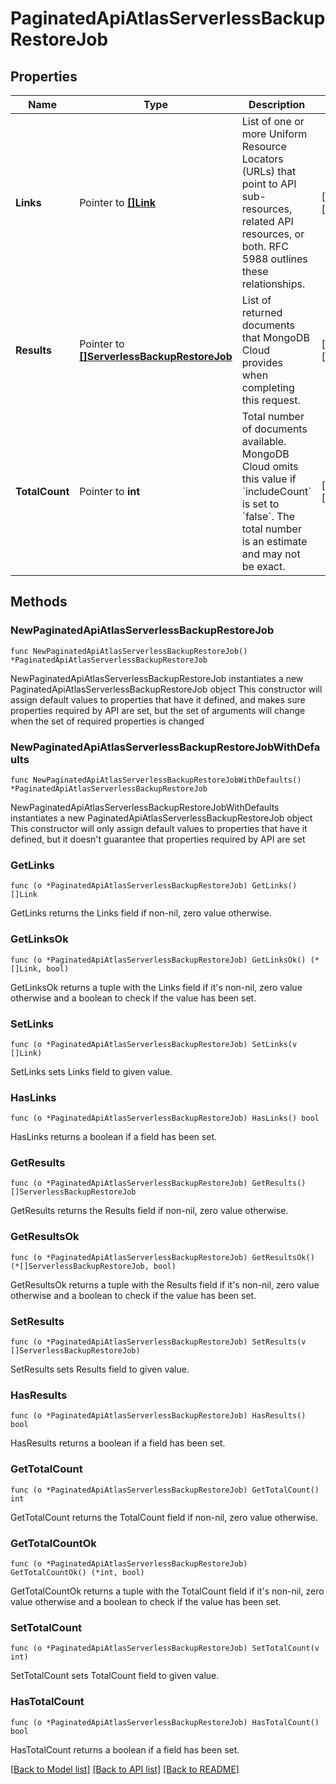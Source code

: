 # PaginatedApiAtlasServerlessBackupRestoreJob

## Properties

Name | Type | Description | Notes
------------ | ------------- | ------------- | -------------
**Links** | Pointer to [**[]Link**](Link.md) | List of one or more Uniform Resource Locators (URLs) that point to API sub-resources, related API resources, or both. RFC 5988 outlines these relationships. | [optional] [readonly] 
**Results** | Pointer to [**[]ServerlessBackupRestoreJob**](ServerlessBackupRestoreJob.md) | List of returned documents that MongoDB Cloud provides when completing this request. | [optional] [readonly] 
**TotalCount** | Pointer to **int** | Total number of documents available. MongoDB Cloud omits this value if &#x60;includeCount&#x60; is set to &#x60;false&#x60;. The total number is an estimate and may not be exact. | [optional] [readonly] 

## Methods

### NewPaginatedApiAtlasServerlessBackupRestoreJob

`func NewPaginatedApiAtlasServerlessBackupRestoreJob() *PaginatedApiAtlasServerlessBackupRestoreJob`

NewPaginatedApiAtlasServerlessBackupRestoreJob instantiates a new PaginatedApiAtlasServerlessBackupRestoreJob object
This constructor will assign default values to properties that have it defined,
and makes sure properties required by API are set, but the set of arguments
will change when the set of required properties is changed

### NewPaginatedApiAtlasServerlessBackupRestoreJobWithDefaults

`func NewPaginatedApiAtlasServerlessBackupRestoreJobWithDefaults() *PaginatedApiAtlasServerlessBackupRestoreJob`

NewPaginatedApiAtlasServerlessBackupRestoreJobWithDefaults instantiates a new PaginatedApiAtlasServerlessBackupRestoreJob object
This constructor will only assign default values to properties that have it defined,
but it doesn't guarantee that properties required by API are set

### GetLinks

`func (o *PaginatedApiAtlasServerlessBackupRestoreJob) GetLinks() []Link`

GetLinks returns the Links field if non-nil, zero value otherwise.

### GetLinksOk

`func (o *PaginatedApiAtlasServerlessBackupRestoreJob) GetLinksOk() (*[]Link, bool)`

GetLinksOk returns a tuple with the Links field if it's non-nil, zero value otherwise
and a boolean to check if the value has been set.

### SetLinks

`func (o *PaginatedApiAtlasServerlessBackupRestoreJob) SetLinks(v []Link)`

SetLinks sets Links field to given value.

### HasLinks

`func (o *PaginatedApiAtlasServerlessBackupRestoreJob) HasLinks() bool`

HasLinks returns a boolean if a field has been set.
### GetResults

`func (o *PaginatedApiAtlasServerlessBackupRestoreJob) GetResults() []ServerlessBackupRestoreJob`

GetResults returns the Results field if non-nil, zero value otherwise.

### GetResultsOk

`func (o *PaginatedApiAtlasServerlessBackupRestoreJob) GetResultsOk() (*[]ServerlessBackupRestoreJob, bool)`

GetResultsOk returns a tuple with the Results field if it's non-nil, zero value otherwise
and a boolean to check if the value has been set.

### SetResults

`func (o *PaginatedApiAtlasServerlessBackupRestoreJob) SetResults(v []ServerlessBackupRestoreJob)`

SetResults sets Results field to given value.

### HasResults

`func (o *PaginatedApiAtlasServerlessBackupRestoreJob) HasResults() bool`

HasResults returns a boolean if a field has been set.
### GetTotalCount

`func (o *PaginatedApiAtlasServerlessBackupRestoreJob) GetTotalCount() int`

GetTotalCount returns the TotalCount field if non-nil, zero value otherwise.

### GetTotalCountOk

`func (o *PaginatedApiAtlasServerlessBackupRestoreJob) GetTotalCountOk() (*int, bool)`

GetTotalCountOk returns a tuple with the TotalCount field if it's non-nil, zero value otherwise
and a boolean to check if the value has been set.

### SetTotalCount

`func (o *PaginatedApiAtlasServerlessBackupRestoreJob) SetTotalCount(v int)`

SetTotalCount sets TotalCount field to given value.

### HasTotalCount

`func (o *PaginatedApiAtlasServerlessBackupRestoreJob) HasTotalCount() bool`

HasTotalCount returns a boolean if a field has been set.

[[Back to Model list]](../README.md#documentation-for-models) [[Back to API list]](../README.md#documentation-for-api-endpoints) [[Back to README]](../README.md)


